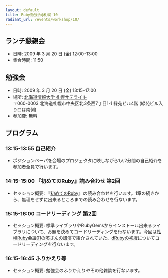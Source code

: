 ```yaml
---
layout: default
title: Ruby勉強会@札幌-10
radiant_url: /events/workshop/10/
---
```

## ランチ懇親会

- 日時: 2009 年 3 月 20 日 (金) 12:00-13:00
- 集合時間: 11:50

## 勉強会

- 日時: 2009 年 3 月 20 日 (金) 13:15-17:00
- 場所: [北海道情報大学 札幌サテライト](/misc/hiu_satelite)<br/>
〒060-0003 北海道札幌市中央区北3条西7丁目1-1 緑苑ビル4階 (緑苑ビル入り口は南側)
- 参加費: 無料

## プログラム

### 13:15-13:55 自己紹介
- ポジションペーパを会場のプロジェクタに映しながら1人2分間の自己紹介を参加者全員で行います。

### 14:15-15:00 『初めてのRuby』読み合わせ 第2回 
- セッション概要: 『[初めてのRuby](http://www.oreilly.co.jp/books/9784873113678/)』の読み合わせを行います。1章の続きから、無理をせずに出来るところまでの読み合わせを行ないます。

### 15:15-16:00 コードリーディング 第2回 
- セッション概要: 標準ライブラリやRubyGemsからインストール出来るライブラリについて、お題を決めてコードリーディングを行ないます。今回は[札幌Ruby会議01](http://regional.rubykaigi.org/sapporo01)の[咳さんの講演](http://www.druby.org/drb08.pdf)で紹介されていた、[dRubyの初版](http://blade.nagaokaut.ac.jp/cgi-bin/scat.rb/ruby/ruby-list/15406)についてコードリーディングを行ないます。

### 16:15-16:45 ふりかえり等
- セッション概要: 勉強会のふりかえりやその他雑談を行ないます。
